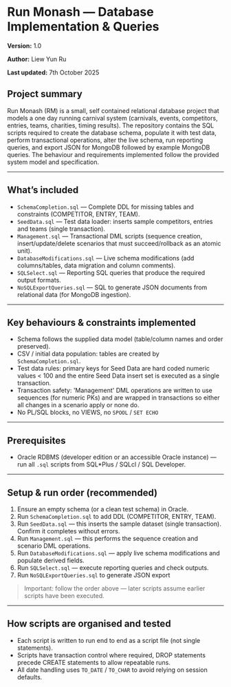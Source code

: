 # Run Monash — Database Implementation & Queries

**Version:** 1.0

**Author:** Liew Yun Ru

**Last updated:** 7th October 2025

## Project summary

Run Monash (RM) is a small, self contained relational database project that models a one day running carnival system (carnivals, events, competitors, entries, teams, charities, timing results). The repository contains the SQL scripts required to create the database schema, populate it with test data, perform transactional operations, alter the live schema, run reporting queries, and export JSON for MongoDB followed by example MongoDB queries. The behaviour and requirements implemented follow the provided system model and specification. 

---

## What’s included

* `SchemaCompletion.sql` — Complete DDL for missing tables and constraints (COMPETITOR, ENTRY, TEAM).
* `SeedData.sql` — Test data loader: inserts sample competitors, entries and teams (single transaction).
* `Management.sql` — Transactional DML scripts (sequence creation, insert/update/delete scenarios that must succeed/rollback as an atomic unit).
* `DatabaseModifications.sql` — Live schema modifications (add columns/tables, data migration and column comments).
* `SQLSelect.sql` — Reporting SQL queries that produce the required output formats.
* `NoSQLExportQueries.sql` — SQL to generate JSON documents from relational data (for MongoDB ingestion).

---

## Key behaviours & constraints implemented

* Schema follows the supplied data model (table/column names and order preserved). 
* CSV / initial data population: tables are created by `SchemaCompletion.sql`. 
* Test data rules: primary keys for Seed Data are hard coded numeric values < 100 and the entire Seed Data insert set is executed as a single transaction. 
* Transaction safety: 'Management' DML operations are written to use sequences (for numeric PKs) and are wrapped in transactions so either all changes in a scenario apply or none do. 
* No PL/SQL blocks, no VIEWS, no `SPOOL` / `SET ECHO` 

---

## Prerequisites

* Oracle RDBMS (developer edition or an accessible Oracle instance) — run all `.sql` scripts from SQL*Plus / SQLcl / SQL Developer.
  
---

## Setup & run order (recommended)

1. Ensure an empty schema (or a clean test schema) in Oracle.
2. Run `SchemaCompletion.sql` to add DDL (COMPETITOR, ENTRY, TEAM).
3. Run `SeedData.sql` — this inserts the sample dataset (single transaction). Confirm it completes without errors.
4. Run `Management.sql` — this performs the sequence creation and scenario DML operations.
5. Run `DatabaseModifications.sql` — apply live schema modifications and populate derived fields.
6. Run `SQLSelect.sql` — execute reporting queries and check outputs.
7. Run `NoSQLExportQueries.sql` to generate JSON export

> Important: follow the order above — later scripts assume earlier scripts have been executed.

---

## How scripts are organised and tested

* Each script is written to run end to end as a script file (not single statements).
* Scripts have transaction control where required, DROP statements precede CREATE statements to allow repeatable runs.
* All date handling uses `TO_DATE` / `TO_CHAR` to avoid relying on session defaults. 

